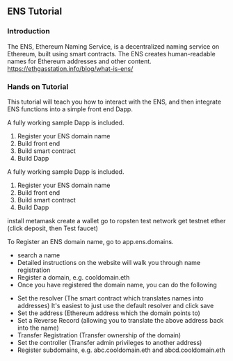 ## ENS Tutorial

### Introduction

The ENS, Ethereum Naming Service, is a decentralized naming service on Ethereum, built using smart contracts. The ENS creates human-readable names for Ethereum addresses and other content.
https://ethgasstation.info/blog/what-is-ens/


### Hands on Tutorial

This tutorial will teach you how to interact with the ENS, and then integrate ENS functions into a simple front end Dapp.

A fully working sample Dapp is included.

1) Register your ENS domain name
2) Build front end
3) Build smart contract
4) Build Dapp




A fully working sample Dapp is included.

1) Register your ENS domain name
2) Build front end
3) Build smart contract
4) Build Dapp


install metamask
create a wallet
go to ropsten test network
get testnet ether (click deposit, then Test faucet)

To Register an ENS domain name, go to app.ens.domains.
- search a name
- Detailed instructions on the website will walk you through name registration
- Register a domain, e.g. cooldomain.eth
- Once you have registered the domain name, you can do the following

* Set the resolver (The smart contract which translates names into addresses)
    It's easiest to just use the default resolver and click save
* Set the address (Ethereum address which the domain points to)
* Set a Reverse Record (allowing you to translate the above address back into the name)
* Transfer Registration (Transfer ownership of the domain)
* Set the controller (Transfer admin privileges to another address)
* Register subdomains, e.g. abc.cooldomain.eth and abcd.cooldomain.eth

##
